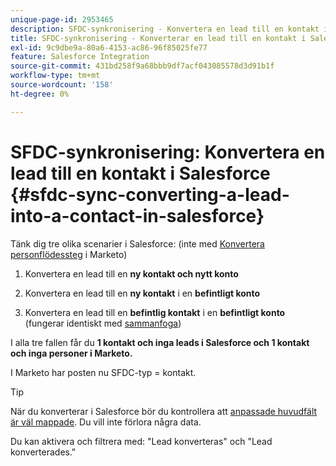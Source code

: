 ```yaml
---
unique-page-id: 2953465
description: SFDC-synkronisering - Konvertera en lead till en kontakt i Salesforce - Marketo Docs - produktdokumentation
title: SFDC-synkronisering - Konverterar en lead till en kontakt i Salesforce
exl-id: 9c9dbe9a-80a6-4153-ac86-96f85025fe77
feature: Salesforce Integration
source-git-commit: 431bd258f9a68bbb9df7acf043085578d3d91b1f
workflow-type: tm+mt
source-wordcount: '158'
ht-degree: 0%

---
```


# SFDC-synkronisering: Konvertera en lead till en kontakt i Salesforce {#sfdc-sync-converting-a-lead-into-a-contact-in-salesforce}

Tänk dig tre olika scenarier i Salesforce: (inte med [Konvertera personflödessteg](/help/marketo/product-docs/core-marketo-concepts/smart-campaigns/flow-actions/convert-person.md) i Marketo)

1. Konvertera en lead till en **ny kontakt och nytt konto**
1. Konvertera en lead till en **ny kontakt** i en **befintligt konto**

1. Konvertera en lead till en **befintlig kontakt** i en **befintligt konto** (fungerar identiskt med [sammanfoga](/help/marketo/product-docs/crm-sync/salesforce-sync/sfdc-sync-details/sfdc-sync-merging-a-lead-contact-person.md))

I alla tre fallen får du **1 kontakt och inga leads i Salesforce och 1 kontakt och inga personer i Marketo.**

I Marketo har posten nu SFDC-typ = kontakt.

>[!TIP]
>
>När du konverterar i Salesforce bör du kontrollera att [anpassade huvudfält är väl mappade](https://help.salesforce.com/apex/HTViewHelpDoc?id=customize_mapleads.htm). Du vill inte förlora några data.

Du kan aktivera och filtrera med: &quot;Lead konverteras&quot; och &quot;Lead konverterades.&quot;
